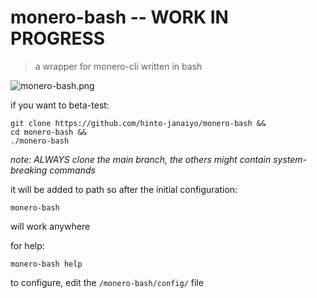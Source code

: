 # monero-bash -- WORK IN PROGRESS
>a wrapper for monero-cli written in bash

![monero-bash.png](https://i.ibb.co/x8zcf7p/monero-bash.png)

if you want to beta-test:
```
git clone https://github.com/hinto-janaiyo/monero-bash &&
cd monero-bash &&
./monero-bash
```
*note: ALWAYS clone the main branch, the others might contain system-breaking commands* 

it will be added to path so after the initial configuration:
```
monero-bash
```
will work anywhere


for help:
```
monero-bash help
```

to configure, edit the `/monero-bash/config/` file
